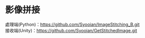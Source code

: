 # 影像拼接

處理端(Python)：https://github.com/Syooian/ImageStitching_B.git \
接收端(Unity)：https://github.com/Syooian/GetStitchedImage.git